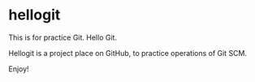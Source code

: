 # hellogit

This is for practice Git. Hello Git. 

Hellogit is a project place on GitHub, to practice operations of Git SCM.

Enjoy!


